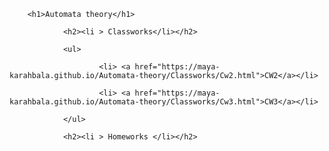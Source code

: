 

        <h1>Automata theory</h1>

                <h2><li > Classworks</li></h2>

                <ul>

                        <li> <a href="https://maya-karahbala.github.io/Automata-theory/Classworks/Cw2.html">CW2</a></li>

                        <li> <a href="https://maya-karahbala.github.io/Automata-theory/Classworks/Cw3.html">CW3</a></li>

                </ul>

                <h2><li > Homeworks </li></h2>
      
      



